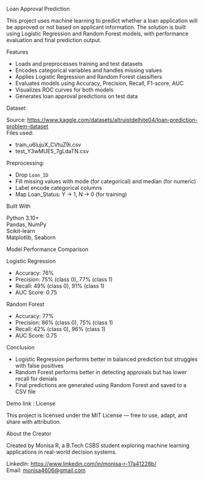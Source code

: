 Loan Approval Prediction

This project uses machine learning to predict whether a loan application will be approved or not based on applicant information. The solution is built using Logistic Regression and Random Forest models, with performance evaluation and final prediction output.

Features

- Loads and preprocesses training and test datasets  
- Encodes categorical variables and handles missing values  
- Applies Logistic Regression and Random Forest classifiers  
- Evaluates models using Accuracy, Precision, Recall, F1-score, AUC  
- Visualizes ROC curves for both models  
- Generates loan approval predictions on test data

Dataset

Source: https://www.kaggle.com/datasets/altruistdelhite04/loan-prediction-problem-dataset  
Files used:
- train_u6lujuX_CVtuZ9i.csv  
- test_Y3wMUE5_7gLdaTN.csv

Preprocessing:
- Drop `Loan_ID`  
- Fill missing values with mode (for categorical) and median (for numeric)  
- Label encode categorical columns  
- Map Loan_Status: Y → 1, N → 0 (for training)

Built With

Python 3.10+  
Pandas, NumPy  
Scikit-learn  
Matplotlib, Seaborn

Model Performance Comparison

Logistic Regression

- Accuracy: 76%  
- Precision: 75% (class 0), 77% (class 1)  
- Recall: 49% (class 0), 91% (class 1)  
- AUC Score: 0.75

Random Forest

- Accuracy: 77%  
- Precision: 86% (class 0), 75% (class 1)  
- Recall: 42% (class 0), 96% (class 1)  
- AUC Score: 0.75

Conclusion

- Logistic Regression performs better in balanced prediction but struggles with false positives  
- Random Forest performs better in detecting approvals but has lower recall for denials  
- Final predictions are generated using Random Forest and saved to a CSV file

Demo link :
License

This project is licensed under the MIT License — free to use, adapt, and share with attribution.

About the Creator

Created by Monisa R, a B.Tech CSBS student exploring machine learning applications in real-world decision systems.

LinkedIn: https://www.linkedin.com/in/monisa-r-17a41228b/  
Email: monisa4606@gmail.com


